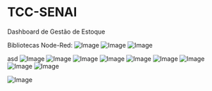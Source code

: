 # TCC-SENAI
Dashboard de Gestão de Estoque

Bibliotecas Node-Red:
![Image](https://github.com/user-attachments/assets/34559160-3c3f-4549-b7b1-b58c2ad069c2)
![Image](https://github.com/user-attachments/assets/dc9cd60b-f142-4d28-9ebf-e92a5893e82a)
![Image](https://github.com/user-attachments/assets/99b114b0-da45-45be-9351-5c375865ee06)

asd
![Image](https://github.com/user-attachments/assets/6f34e4fe-acd3-43b7-83a1-c963d53b7f74)
![Image](https://github.com/user-attachments/assets/9daee82f-f26b-4d92-8404-36c707305c33)
![Image](https://github.com/user-attachments/assets/1dcf3c09-180c-49e0-bd78-eba231a75062)
![Image](https://github.com/user-attachments/assets/637ca21d-721c-4806-ad4a-9e7807220015)
![Image](https://github.com/user-attachments/assets/87b1dabe-e3a0-46d9-9a6b-d14bf59a5c43)
![Image](https://github.com/user-attachments/assets/1d1a4897-6e2f-458f-acf2-eaa07789bad9)
![Image](https://github.com/user-attachments/assets/20853aa5-734a-46a0-b369-c00609025051)
![Image](https://github.com/user-attachments/assets/fd90ecb7-3336-4167-abbf-3933b666a559)
![Image](https://github.com/user-attachments/assets/0e511f76-6aa2-4bf3-ad21-c60cc05c1a78)

![Image](https://github.com/user-attachments/assets/9b263c46-78fa-496f-890f-7bbadfe4419a)
